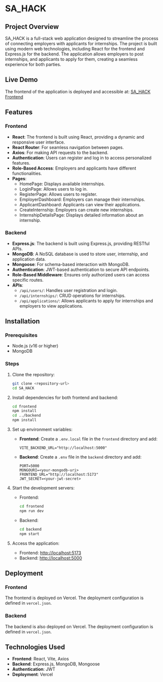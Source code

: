 # SA_HACK

## Project Overview
SA_HACK is a full-stack web application designed to streamline the process of connecting employers with applicants for internships. The project is built using modern web technologies, including React for the frontend and Express.js for the backend. The application allows employers to post internships, and applicants to apply for them, creating a seamless experience for both parties.

## Live Demo
The frontend of the application is deployed and accessible at: [SA_HACK Frontend](https://sa-hack-nl9w.vercel.app/)

## Features

### Frontend
- **React**: The frontend is built using React, providing a dynamic and responsive user interface.
- **React Router**: For seamless navigation between pages.
- **Axios**: For making API requests to the backend.
- **Authentication**: Users can register and log in to access personalized features.
- **Role-Based Access**: Employers and applicants have different functionalities.
- **Pages**:
  - HomePage: Displays available internships.
  - LoginPage: Allows users to log in.
  - RegisterPage: Allows users to register.
  - EmployerDashboard: Employers can manage their internships.
  - ApplicantDashboard: Applicants can view their applications.
  - CreateInternship: Employers can create new internships.
  - InternshipDetailsPage: Displays detailed information about an internship.

### Backend
- **Express.js**: The backend is built using Express.js, providing RESTful APIs.
- **MongoDB**: A NoSQL database is used to store user, internship, and application data.
- **Mongoose**: For schema-based interaction with MongoDB.
- **Authentication**: JWT-based authentication to secure API endpoints.
- **Role-Based Middleware**: Ensures only authorized users can access specific routes.
- **APIs**:
  - `/api/users/`: Handles user registration and login.
  - `/api/internships/`: CRUD operations for internships.
  - `/api/applications/`: Allows applicants to apply for internships and employers to view applications.

## Installation

### Prerequisites
- Node.js (v16 or higher)
- MongoDB

### Steps
1. Clone the repository:
   ```bash
   git clone <repository-url>
   cd SA_HACK
   ```

2. Install dependencies for both frontend and backend:
   ```bash
   cd frontend
   npm install
   cd ../backend
   npm install
   ```

3. Set up environment variables:
   - **Frontend**: Create a `.env.local` file in the `frontend` directory and add:
     ```env
     VITE_BACKEND_URL="http://localhost:5000"
     ```
   - **Backend**: Create a `.env` file in the `backend` directory and add:
     ```env
     PORT=5000
     MONGOURI=<your-mongodb-uri>
     FRONTEND_URL="http://localhost:5173"
     JWT_SECRET=<your-jwt-secret>
     ```

4. Start the development servers:
   - Frontend:
     ```bash
     cd frontend
     npm run dev
     ```
   - Backend:
     ```bash
     cd backend
     npm start
     ```

5. Access the application:
   - Frontend: [http://localhost:5173](http://localhost:5173)
   - Backend: [http://localhost:5000](http://localhost:5000)

## Deployment

### Frontend
The frontend is deployed on Vercel. The deployment configuration is defined in `vercel.json`.

### Backend
The backend is also deployed on Vercel. The deployment configuration is defined in `vercel.json`.

## Technologies Used
- **Frontend**: React, Vite, Axios
- **Backend**: Express.js, MongoDB, Mongoose
- **Authentication**: JWT
- **Deployment**: Vercel


